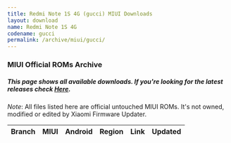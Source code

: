 ```yaml
---
title: Redmi Note 1S 4G (gucci) MIUI Downloads
layout: download
name: Redmi Note 1S 4G
codename: gucci
permalink: /archive/miui/gucci/
---
```

### MIUI Official ROMs Archive
##### This page shows all available downloads. If you're looking for the latest releases check [Here](/miui/gucci/).
*Note*: All files listed here are official untouched MIUI ROMs. It's not owned, modified or edited by Xiaomi Firmware Updater.

<div class="table-responsive-md" id="table-wrapper">
<table id="miui" class="display dt-responsive compact table table-striped table-hover table-sm">
    <thead class="thead-dark">
        <tr>
            <th>Branch</th>
            <th>MIUI</th>
            <th>Android</th>
            <th>Region</th>
            <th>Link</th>
            <th>Updated</th>
        </tr>
    </thead>
    <script>loadMiuiArchive('gucci')</script>
</table>
</div>

